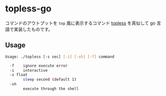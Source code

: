 # topless-go

コマンドのアウトプットを `top` 風に表示するコマンド
[topless](https://codezine.jp/article/detail/67)
を真似して go 言語で実装したものです。

## Usage

```bash
Usage: ./topless [-s sec] [-i] [-sh] [-f] command

  -f    ignore execute error
  -i    interactive
  -s float
        sleep second (default 1)
  -sh
        execute through the shell
```
